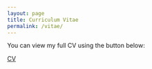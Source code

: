 ```yaml
---
layout: page
title: Curriculum Vitae
permalink: /vitae/
---
```


You can view my full CV using the button below:

<a href="https://www.dropbox.com/scl/fi/co2cfw061hsjnpkxsv7iv/RubingLi_CV.pdf?rlkey=nxu6dgshjsl6kvwluyb9mhg7n&st=rysh98fj&dl=0" class="btn" target="_blank">CV</a>
